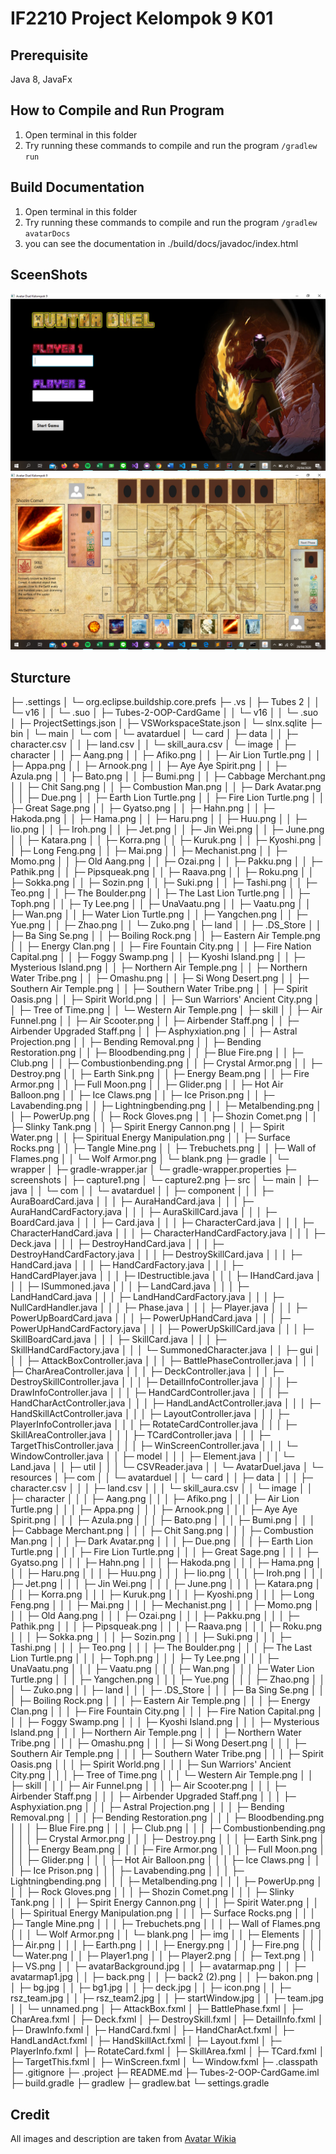 # IF2210 Project Kelompok 9 K01

## Prerequisite
Java 8,
JavaFx

## How to Compile and Run Program
1. Open terminal in this folder
2. Try running these commands to compile and run the program `/gradlew run`

## Build Documentation
1. Open terminal in this folder
2. Try running these commands to compile and run the program `/gradlew avatarDocs`
3. you can see the documentation in ./build/docs/javadoc/index.html

## SceenShots
![Image1](./screenshots/capture1.png)
![Image2](./screenshots/capture2.png)

## Sturcture
├─ .settings
│  └─ org.eclipse.buildship.core.prefs
├─ .vs
│  ├─ Tubes 2
│  │  └─ v16
│  │     └─ .suo
│  ├─ Tubes-2-OOP-CardGame
│  │  └─ v16
│  │     └─ .suo
│  ├─ ProjectSettings.json
│  ├─ VSWorkspaceState.json
│  └─ slnx.sqlite
├─ bin
│  └─ main
│     └─ com
│        └─ avatarduel
│           └─ card
│              ├─ data
│              │  ├─ character.csv
│              │  ├─ land.csv
│              │  └─ skill_aura.csv
│              └─ image
│                 ├─ character
│                 │  ├─ Aang.png
│                 │  ├─ Afiko.png
│                 │  ├─ Air Lion Turtle.png
│                 │  ├─ Appa.png
│                 │  ├─ Arnook.png
│                 │  ├─ Aye Aye Spirit.png
│                 │  ├─ Azula.png
│                 │  ├─ Bato.png
│                 │  ├─ Bumi.png
│                 │  ├─ Cabbage Merchant.png
│                 │  ├─ Chit Sang.png
│                 │  ├─ Combustion Man.png
│                 │  ├─ Dark Avatar.png
│                 │  ├─ Due.png
│                 │  ├─ Earth Lion Turtle.png
│                 │  ├─ Fire Lion Turtle.png
│                 │  ├─ Great Sage.png
│                 │  ├─ Gyatso.png
│                 │  ├─ Hahn.png
│                 │  ├─ Hakoda.png
│                 │  ├─ Hama.png
│                 │  ├─ Haru.png
│                 │  ├─ Huu.png
│                 │  ├─ Iio.png
│                 │  ├─ Iroh.png
│                 │  ├─ Jet.png
│                 │  ├─ Jin Wei.png
│                 │  ├─ June.png
│                 │  ├─ Katara.png
│                 │  ├─ Korra.png
│                 │  ├─ Kuruk.png
│                 │  ├─ Kyoshi.png
│                 │  ├─ Long Feng.png
│                 │  ├─ Mai.png
│                 │  ├─ Mechanist.png
│                 │  ├─ Momo.png
│                 │  ├─ Old Aang.png
│                 │  ├─ Ozai.png
│                 │  ├─ Pakku.png
│                 │  ├─ Pathik.png
│                 │  ├─ Pipsqueak.png
│                 │  ├─ Raava.png
│                 │  ├─ Roku.png
│                 │  ├─ Sokka.png
│                 │  ├─ Sozin.png
│                 │  ├─ Suki.png
│                 │  ├─ Tashi.png
│                 │  ├─ Teo.png
│                 │  ├─ The Boulder.png
│                 │  ├─ The Last Lion Turtle.png
│                 │  ├─ Toph.png
│                 │  ├─ Ty Lee.png
│                 │  ├─ UnaVaatu.png
│                 │  ├─ Vaatu.png
│                 │  ├─ Wan.png
│                 │  ├─ Water Lion Turtle.png
│                 │  ├─ Yangchen.png
│                 │  ├─ Yue.png
│                 │  ├─ Zhao.png
│                 │  └─ Zuko.png
│                 ├─ land
│                 │  ├─ .DS_Store
│                 │  ├─ Ba Sing Se.png
│                 │  ├─ Boiling Rock.png
│                 │  ├─ Eastern Air Temple.png
│                 │  ├─ Energy Clan.png
│                 │  ├─ Fire Fountain City.png
│                 │  ├─ Fire Nation Capital.png
│                 │  ├─ Foggy Swamp.png
│                 │  ├─ Kyoshi Island.png
│                 │  ├─ Mysterious Island.png
│                 │  ├─ Northern Air Temple.png
│                 │  ├─ Northern Water Tribe.png
│                 │  ├─ Omashu.png
│                 │  ├─ Si Wong Desert.png
│                 │  ├─ Southern Air Temple.png
│                 │  ├─ Southern Water Tribe.png
│                 │  ├─ Spirit Oasis.png
│                 │  ├─ Spirit World.png
│                 │  ├─ Sun Warriors' Ancient City.png
│                 │  ├─ Tree of Time.png
│                 │  └─ Western Air Temple.png
│                 ├─ skill
│                 │  ├─ Air Funnel.png
│                 │  ├─ Air Scooter.png
│                 │  ├─ Airbender Staff.png
│                 │  ├─ Airbender Upgraded Staff.png
│                 │  ├─ Asphyxiation.png
│                 │  ├─ Astral Projection.png
│                 │  ├─ Bending Removal.png
│                 │  ├─ Bending Restoration.png
│                 │  ├─ Bloodbending.png
│                 │  ├─ Blue Fire.png
│                 │  ├─ Club.png
│                 │  ├─ Combustionbending.png
│                 │  ├─ Crystal Armor.png
│                 │  ├─ Destroy.png
│                 │  ├─ Earth Sink.png
│                 │  ├─ Energy Beam.png
│                 │  ├─ Fire Armor.png
│                 │  ├─ Full Moon.png
│                 │  ├─ Glider.png
│                 │  ├─ Hot Air Balloon.png
│                 │  ├─ Ice Claws.png
│                 │  ├─ Ice Prison.png
│                 │  ├─ Lavabending.png
│                 │  ├─ Lightningbending.png
│                 │  ├─ Metalbending.png
│                 │  ├─ PowerUp.png
│                 │  ├─ Rock Gloves.png
│                 │  ├─ Shozin Comet.png
│                 │  ├─ Slinky Tank.png
│                 │  ├─ Spirit Energy Cannon.png
│                 │  ├─ Spirit Water.png
│                 │  ├─ Spiritual Energy Manipulation.png
│                 │  ├─ Surface Rocks.png
│                 │  ├─ Tangle Mine.png
│                 │  ├─ Trebuchets.png
│                 │  ├─ Wall of Flames.png
│                 │  └─ Wolf Armor.png
│                 └─ blank.png
├─ gradle
│  └─ wrapper
│     ├─ gradle-wrapper.jar
│     └─ gradle-wrapper.properties
├─ screenshots
│  ├─ capture1.png
│  └─ capture2.png
├─ src
│  └─ main
│     ├─ java
│     │  └─ com
│     │     └─ avatarduel
│     │        ├─ component
│     │        │  ├─ AuraBoardCard.java
│     │        │  ├─ AuraHandCard.java
│     │        │  ├─ AuraHandCardFactory.java
│     │        │  ├─ AuraSkillCard.java
│     │        │  ├─ BoardCard.java
│     │        │  ├─ Card.java
│     │        │  ├─ CharacterCard.java
│     │        │  ├─ CharacterHandCard.java
│     │        │  ├─ CharacterHandCardFactory.java
│     │        │  ├─ Deck.java
│     │        │  ├─ DestroyHandCard.java
│     │        │  ├─ DestroyHandCardFactory.java
│     │        │  ├─ DestroySkillCard.java
│     │        │  ├─ HandCard.java
│     │        │  ├─ HandCardFactory.java
│     │        │  ├─ HandCardPlayer.java
│     │        │  ├─ IDestructible.java
│     │        │  ├─ IHandCard.java
│     │        │  ├─ ISummoned.java
│     │        │  ├─ LandCard.java
│     │        │  ├─ LandHandCard.java
│     │        │  ├─ LandHandCardFactory.java
│     │        │  ├─ NullCardHandler.java
│     │        │  ├─ Phase.java
│     │        │  ├─ Player.java
│     │        │  ├─ PowerUpBoardCard.java
│     │        │  ├─ PowerUpHandCard.java
│     │        │  ├─ PowerUpHandCardFactory.java
│     │        │  ├─ PowerUpSkillCard.java
│     │        │  ├─ SkillBoardCard.java
│     │        │  ├─ SkillCard.java
│     │        │  ├─ SkillHandCardFactory.java
│     │        │  └─ SummonedCharacter.java
│     │        ├─ gui
│     │        │  ├─ AttackBoxController.java
│     │        │  ├─ BattlePhaseController.java
│     │        │  ├─ CharAreaController.java
│     │        │  ├─ DeckController.java
│     │        │  ├─ DestroySkillController.java
│     │        │  ├─ DetailInfoController.java
│     │        │  ├─ DrawInfoController.java
│     │        │  ├─ HandCardController.java
│     │        │  ├─ HandCharActController.java
│     │        │  ├─ HandLandActController.java
│     │        │  ├─ HandSkillActController.java
│     │        │  ├─ LayoutController.java
│     │        │  ├─ PlayerInfoController.java
│     │        │  ├─ RotateCardController.java
│     │        │  ├─ SkillAreaController.java
│     │        │  ├─ TCardController.java
│     │        │  ├─ TargetThisController.java
│     │        │  ├─ WinScreenController.java
│     │        │  └─ WindowController.java
│     │        ├─ model
│     │        │  ├─ Element.java
│     │        │  └─ Land.java
│     │        ├─ util
│     │        │  └─ CSVReader.java
│     │        └─ AvatarDuel.java
│     └─ resources
│        ├─ com
│        │  └─ avatarduel
│        │     └─ card
│        │        ├─ data
│        │        │  ├─ character.csv
│        │        │  ├─ land.csv
│        │        │  └─ skill_aura.csv
│        │        └─ image
│        │           ├─ character
│        │           │  ├─ Aang.png
│        │           │  ├─ Afiko.png
│        │           │  ├─ Air Lion Turtle.png
│        │           │  ├─ Appa.png
│        │           │  ├─ Arnook.png
│        │           │  ├─ Aye Aye Spirit.png
│        │           │  ├─ Azula.png
│        │           │  ├─ Bato.png
│        │           │  ├─ Bumi.png
│        │           │  ├─ Cabbage Merchant.png
│        │           │  ├─ Chit Sang.png
│        │           │  ├─ Combustion Man.png
│        │           │  ├─ Dark Avatar.png
│        │           │  ├─ Due.png
│        │           │  ├─ Earth Lion Turtle.png
│        │           │  ├─ Fire Lion Turtle.png
│        │           │  ├─ Great Sage.png
│        │           │  ├─ Gyatso.png
│        │           │  ├─ Hahn.png
│        │           │  ├─ Hakoda.png
│        │           │  ├─ Hama.png
│        │           │  ├─ Haru.png
│        │           │  ├─ Huu.png
│        │           │  ├─ Iio.png
│        │           │  ├─ Iroh.png
│        │           │  ├─ Jet.png
│        │           │  ├─ Jin Wei.png
│        │           │  ├─ June.png
│        │           │  ├─ Katara.png
│        │           │  ├─ Korra.png
│        │           │  ├─ Kuruk.png
│        │           │  ├─ Kyoshi.png
│        │           │  ├─ Long Feng.png
│        │           │  ├─ Mai.png
│        │           │  ├─ Mechanist.png
│        │           │  ├─ Momo.png
│        │           │  ├─ Old Aang.png
│        │           │  ├─ Ozai.png
│        │           │  ├─ Pakku.png
│        │           │  ├─ Pathik.png
│        │           │  ├─ Pipsqueak.png
│        │           │  ├─ Raava.png
│        │           │  ├─ Roku.png
│        │           │  ├─ Sokka.png
│        │           │  ├─ Sozin.png
│        │           │  ├─ Suki.png
│        │           │  ├─ Tashi.png
│        │           │  ├─ Teo.png
│        │           │  ├─ The Boulder.png
│        │           │  ├─ The Last Lion Turtle.png
│        │           │  ├─ Toph.png
│        │           │  ├─ Ty Lee.png
│        │           │  ├─ UnaVaatu.png
│        │           │  ├─ Vaatu.png
│        │           │  ├─ Wan.png
│        │           │  ├─ Water Lion Turtle.png
│        │           │  ├─ Yangchen.png
│        │           │  ├─ Yue.png
│        │           │  ├─ Zhao.png
│        │           │  └─ Zuko.png
│        │           ├─ land
│        │           │  ├─ .DS_Store
│        │           │  ├─ Ba Sing Se.png
│        │           │  ├─ Boiling Rock.png
│        │           │  ├─ Eastern Air Temple.png
│        │           │  ├─ Energy Clan.png
│        │           │  ├─ Fire Fountain City.png
│        │           │  ├─ Fire Nation Capital.png
│        │           │  ├─ Foggy Swamp.png
│        │           │  ├─ Kyoshi Island.png
│        │           │  ├─ Mysterious Island.png
│        │           │  ├─ Northern Air Temple.png
│        │           │  ├─ Northern Water Tribe.png
│        │           │  ├─ Omashu.png
│        │           │  ├─ Si Wong Desert.png
│        │           │  ├─ Southern Air Temple.png
│        │           │  ├─ Southern Water Tribe.png
│        │           │  ├─ Spirit Oasis.png
│        │           │  ├─ Spirit World.png
│        │           │  ├─ Sun Warriors' Ancient City.png
│        │           │  ├─ Tree of Time.png
│        │           │  └─ Western Air Temple.png
│        │           ├─ skill
│        │           │  ├─ Air Funnel.png
│        │           │  ├─ Air Scooter.png
│        │           │  ├─ Airbender Staff.png
│        │           │  ├─ Airbender Upgraded Staff.png
│        │           │  ├─ Asphyxiation.png
│        │           │  ├─ Astral Projection.png
│        │           │  ├─ Bending Removal.png
│        │           │  ├─ Bending Restoration.png
│        │           │  ├─ Bloodbending.png
│        │           │  ├─ Blue Fire.png
│        │           │  ├─ Club.png
│        │           │  ├─ Combustionbending.png
│        │           │  ├─ Crystal Armor.png
│        │           │  ├─ Destroy.png
│        │           │  ├─ Earth Sink.png
│        │           │  ├─ Energy Beam.png
│        │           │  ├─ Fire Armor.png
│        │           │  ├─ Full Moon.png
│        │           │  ├─ Glider.png
│        │           │  ├─ Hot Air Balloon.png
│        │           │  ├─ Ice Claws.png
│        │           │  ├─ Ice Prison.png
│        │           │  ├─ Lavabending.png
│        │           │  ├─ Lightningbending.png
│        │           │  ├─ Metalbending.png
│        │           │  ├─ PowerUp.png
│        │           │  ├─ Rock Gloves.png
│        │           │  ├─ Shozin Comet.png
│        │           │  ├─ Slinky Tank.png
│        │           │  ├─ Spirit Energy Cannon.png
│        │           │  ├─ Spirit Water.png
│        │           │  ├─ Spiritual Energy Manipulation.png
│        │           │  ├─ Surface Rocks.png
│        │           │  ├─ Tangle Mine.png
│        │           │  ├─ Trebuchets.png
│        │           │  ├─ Wall of Flames.png
│        │           │  └─ Wolf Armor.png
│        │           └─ blank.png
│        ├─ img
│        │  ├─ Elements
│        │  │  ├─ Air.png
│        │  │  ├─ Earth.png
│        │  │  ├─ Energy.png
│        │  │  ├─ Fire.png
│        │  │  └─ Water.png
│        │  ├─ Player1.png
│        │  ├─ Player2.png
│        │  ├─ Text.png
│        │  ├─ VS.png
│        │  ├─ avatarBackground.jpg
│        │  ├─ avatarmap.png
│        │  ├─ avatarmap1.jpg
│        │  ├─ back.png
│        │  ├─ back2 (2).png
│        │  ├─ bakon.png
│        │  ├─ bg.jpg
│        │  ├─ bg1.jpg
│        │  ├─ deck.jpg
│        │  ├─ icon.png
│        │  ├─ rsz_team.jpg
│        │  ├─ rsz_team2.jpg
│        │  ├─ startWindow.jpg
│        │  ├─ team.jpg
│        │  └─ unnamed.png
│        ├─ AttackBox.fxml
│        ├─ BattlePhase.fxml
│        ├─ CharArea.fxml
│        ├─ Deck.fxml
│        ├─ DestroySkill.fxml
│        ├─ DetailInfo.fxml
│        ├─ DrawInfo.fxml
│        ├─ HandCard.fxml
│        ├─ HandCharAct.fxml
│        ├─ HandLandAct.fxml
│        ├─ HandSkillAct.fxml
│        ├─ Layout.fxml
│        ├─ PlayerInfo.fxml
│        ├─ RotateCard.fxml
│        ├─ SkillArea.fxml
│        ├─ TCard.fxml
│        ├─ TargetThis.fxml
│        ├─ WinScreen.fxml
│        └─ Window.fxml
├─ .classpath
├─ .gitignore
├─ .project
├─ README.md
├─ Tubes-2-OOP-CardGame.iml
├─ build.gradle
├─ gradlew
├─ gradlew.bat
└─ settings.gradle



## Credit
All images and description are taken from [Avatar Wikia](https://avatar.fandom.com/wiki/Avatar_Wiki)
